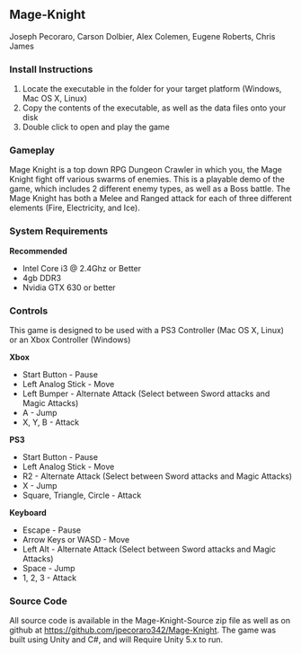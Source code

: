 ## Mage-Knight
Joseph Pecoraro, Carson Dolbier, Alex Colemen, Eugene Roberts, Chris James

### Install Instructions
1. Locate the executable in the folder for your target platform (Windows, Mac OS X, Linux)
2. Copy the contents of the executable, as well as the data files onto your disk
3. Double click to open and play the game

### Gameplay
Mage Knight is a top down RPG Dungeon Crawler in which you, the Mage Knight fight off various swarms of enemies. This is a playable demo of the game, which includes 2 different enemy types, as well as a Boss battle.
The Mage Knight has both a Melee and Ranged attack for each of three different elements (Fire, Electricity, and Ice). 

### System Requirements
**Recommended**
* Intel Core i3 @ 2.4Ghz or Better
* 4gb DDR3
* Nvidia GTX 630 or better

### Controls
This game is designed to be used with a PS3 Controller (Mac OS X, Linux) or an Xbox Controller (Windows)

**Xbox**

* Start Button - Pause
* Left Analog Stick - Move
* Left Bumper - Alternate Attack (Select between Sword attacks and Magic Attacks)
* A - Jump
* X, Y, B - Attack

**PS3**

* Start Button - Pause
* Left Analog Stick - Move
* R2 - Alternate Attack (Select between Sword attacks and Magic Attacks)
* X - Jump
* Square, Triangle, Circle - Attack

**Keyboard**

* Escape - Pause
* Arrow Keys or WASD - Move
* Left Alt - Alternate Attack (Select between Sword attacks and Magic Attacks)
* Space - Jump
* 1, 2, 3 - Attack

### Source Code
All source code is available in the Mage-Knight-Source zip file as well as on github at https://github.com/jpecoraro342/Mage-Knight.
The game was built using Unity and C#, and will Require Unity 5.x to run. 

